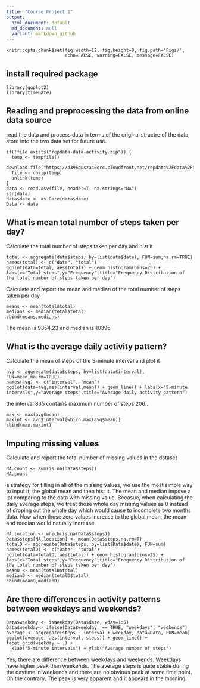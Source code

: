```yaml
---
title: "Course Project 1"
output:
  html_document: default
  md_document: null
  variant: markdown_github
---
```


```{r global_options, include=FALSE}
knitr::opts_chunk$set(fig.width=12, fig.height=8, fig.path='Figs/',
                      echo=FALSE, warning=FALSE, message=FALSE)
```

## install required package

```{r setup, echo = TRUE}
library(ggplot2)
library(timeDate)
```

## Reading and preprocessing the data from online data source

read the data and process data in terms of the original structre of the data, store into the two data set for future use.

```{r read,echo = TRUE}
if(!file.exists("repdata-data-activity.zip")) {
  temp <- tempfile()
  download.file("https://d396qusza40orc.cloudfront.net/repdata%2Fdata%2Factivity.zip",temp)
  file <- unzip(temp)
  unlink(temp)
}
data <- read.csv(file, header=T, na.strings="NA")
str(data)
data$date <- as.Date(data$date)
Data <- data
```

## What is mean total number of steps taken per day?

Calculate the total number of steps taken per day and hist it
```{r q1,echo = TRUE}
total <- aggregate(data$steps, by=list(data$date), FUN=sum,na.rm=TRUE)
names(total) <- c("date", "total")
ggplot(data=total, aes(total)) + geom_histogram(bins=25) + labs(x="Total steps",y="Frequency",title="Frequency Distribution of the total number of steps taken per day")
```

Calculate and report the mean and median of the total number of steps taken per day
```{r q11,echo = TRUE}
means <- mean(total$total)
medians <- median(total$total)
cbind(means,medians)
```

The mean is 9354.23 and median is 10395

## What is the average daily activity pattern?
Calculate the mean of steps of the 5-minute interval and plot it

```{r q2,echo = TRUE}
avg <- aggregate(data$steps, by=list(data$interval), FUN=mean,na.rm=TRUE)
names(avg) <- c("interval", "mean")
ggplot(data=avg,aes(interval,mean)) + geom_line() + labs(x="5-minute intervals",y="average steps",title="Average daily activity pattern")
```

the interval 835 contains maximum number of steps 206 .

```{r q21,echo = TRUE}
max <- max(avg$mean)
maxint <- avg$interval[which.max(avg$mean)]
cbind(max,maxint)
```

## Imputing missing values

Calculate and report the total number of missing values in the dataset

```{r q3,echo = TRUE}
NA.count <- sum(is.na(Data$steps))
NA.count
```

a strategy for filling in all of the missing values, we use the most simple way to input it, the global mean and then hist it. The mean and median impove a lot comparing to the data with missing value. Becasue, when calculating the daily average steps, we treat those whole day missing values as 0 instead of droping out the whole day which would cause to incomplete two months data. Now when those zero values increase to the global mean, the mean and median would natually increase. 

```{r q31,echo = TRUE}
NA.location <- which(is.na(Data$steps))
Data$steps[NA.location] <- mean(Data$steps,na.rm=T)
totalD <- aggregate(Data$steps, by=list(Data$date), FUN=sum)
names(totalD) <- c("Date", "total")
ggplot(data=totalD, aes(total)) + geom_histogram(bins=25) + labs(x="Total steps",y="Frequency",title="Frequency Distribution of the total number of steps taken per day")
meanD <- mean(totalD$total)
medianD <- median(totalD$total)
cbind(meanD,medianD)
```


## Are there differences in activity patterns between weekdays and weekends?

```{r q4,echo = TRUE}
Data$weekday <- isWeekday(Data$date, wday=1:5)
Data$weekday<- ifelse(Data$weekday  == TRUE, "weekdays", "weekends")
average <- aggregate(steps ~ interval + weekday, data=Data, FUN=mean)
ggplot(average, aes(interval, steps)) + geom_line() + facet_grid(weekday ~ .) +
  xlab("5-minute intervals") + ylab("Average number of steps") 
```

Yes, there are difference between weekdays and weekends. Weekdays have higher peak than weekends. The average steps is quite stable during the daytime in weekends and there are no obvious peak at some time point. On the contrary,  The peak is very apparent and it appears in the morning.